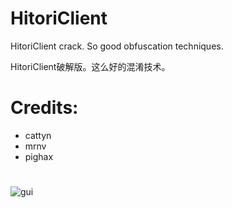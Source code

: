 # HitoriClient
HitoriClient crack. So good obfuscation techniques.

HitoriClient破解版。这么好的混淆技术。

# Credits:
- cattyn
- mrnv
- pighax
#
![gui](https://i.imgur.com/sXOHeuw.png)


